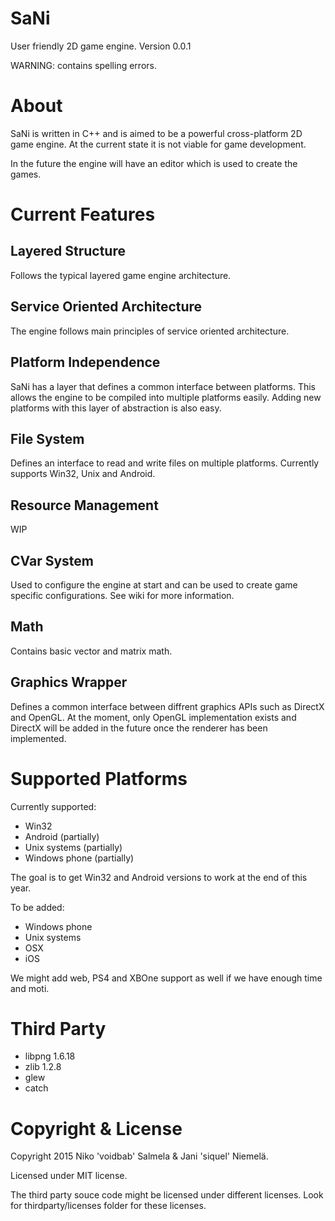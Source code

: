 # SaNi
User friendly 2D game engine.
Version 0.0.1

WARNING: contains spelling errors.

# About
SaNi is written in C++ and is aimed to be a powerful cross-platform 2D game engine. At the current 
state it is not viable for game development. 

In the future the engine will have an editor which is used to create the games.

# Current Features

## Layered Structure

Follows the typical layered game engine architecture.

## Service Oriented Architecture

The engine follows main principles of service oriented architecture. 

## Platform Independence

SaNi has a layer that defines a common interface between platforms. This allows the engine
to be compiled into multiple platforms easily. Adding new platforms with this layer of
abstraction is also easy.

## File System

Defines an interface to read and write files on multiple platforms. Currently supports Win32, Unix and Android.

## Resource Management

WIP

## CVar System

Used to configure the engine at start and can be used to create game specific configurations. See wiki for more information.

## Math

Contains basic vector and matrix math.

## Graphics Wrapper

Defines a common interface between diffrent graphics APIs such as DirectX and OpenGL. At the moment, only OpenGL implementation exists and DirectX will be added in the future once the renderer has been implemented.

# Supported Platforms

Currently supported:
* Win32
* Android (partially)
* Unix systems (partially)
* Windows phone (partially)

The goal is to get Win32 and Android versions to work at the end of this year.

To be added:
* Windows phone
* Unix systems
* OSX
* iOS

We might add web, PS4 and XBOne support as well if we have enough time and moti. 

# Third Party

* libpng 1.6.18
* zlib 1.2.8
* glew 
* catch

# Copyright & License

Copyright 2015 Niko 'voidbab' Salmela & Jani 'siquel' Niemelä.

Licensed under MIT license.

The third party souce code might be licensed under different licenses. Look for thirdparty/licenses folder for these licenses.
